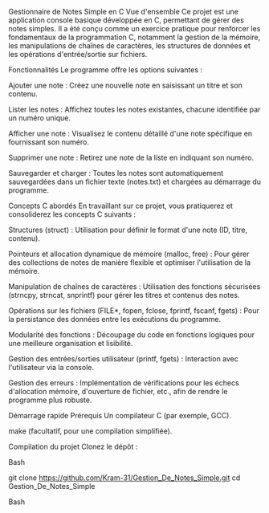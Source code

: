 Gestionnaire de Notes Simple en C
Vue d'ensemble
Ce projet est une application console basique développée en C, permettant de gérer des notes simples. Il a été conçu comme un exercice pratique pour renforcer les fondamentaux de la programmation C, notamment la gestion de la mémoire, les manipulations de chaînes de caractères, les structures de données et les opérations d'entrée/sortie sur fichiers.

Fonctionnalités
Le programme offre les options suivantes :

Ajouter une note : Créez une nouvelle note en saisissant un titre et son contenu.

Lister les notes : Affichez toutes les notes existantes, chacune identifiée par un numéro unique.

Afficher une note : Visualisez le contenu détaillé d'une note spécifique en fournissant son numéro.

Supprimer une note : Retirez une note de la liste en indiquant son numéro.

Sauvegarder et charger : Toutes les notes sont automatiquement sauvegardées dans un fichier texte (notes.txt) et chargées au démarrage du programme.

Concepts C abordés
En travaillant sur ce projet, vous pratiquerez et consoliderez les concepts C suivants :

Structures (struct) : Utilisation pour définir le format d'une note (ID, titre, contenu).

Pointeurs et allocation dynamique de mémoire (malloc, free) : Pour gérer des collections de notes de manière flexible et optimiser l'utilisation de la mémoire.

Manipulation de chaînes de caractères : Utilisation des fonctions sécurisées (strncpy, strncat, snprintf) pour gérer les titres et contenus des notes.

Opérations sur les fichiers (FILE*, fopen, fclose, fprintf, fscanf, fgets) : Pour la persistance des données entre les exécutions du programme.

Modularité des fonctions : Découpage du code en fonctions logiques pour une meilleure organisation et lisibilité.

Gestion des entrées/sorties utilisateur (printf, fgets) : Interaction avec l'utilisateur via la console.

Gestion des erreurs : Implémentation de vérifications pour les échecs d'allocation mémoire, d'ouverture de fichier, etc., afin de rendre le programme plus robuste.

Démarrage rapide
Prérequis
Un compilateur C (par exemple, GCC).

make (facultatif, pour une compilation simplifiée).

Compilation du projet
Clonez le dépôt :

Bash

git clone https://github.com/Kram-31/Gestion_De_Notes_Simple.git
cd Gestion_De_Notes_Simple

Bash

